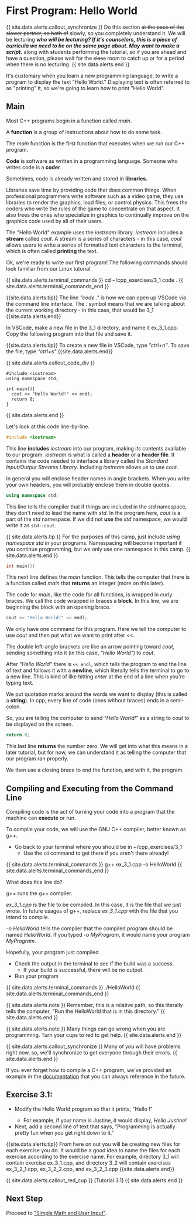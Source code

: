 # First Program: Hello World
{{ site.data.alerts.callout_synchronize }}
Do this section ~~at the pace of the slower partner, so both of~~ slowly, so you completely understand it. We will be lecturing ***who will be lecturing? If it's counselors, this is a piece of curricula we need to be on the same page about. May want to make a script.*** along with students performing the tutorial, so if you are ahead and have a question, please wait for the ~~class~~ room to catch up or for a period when there is no lecturing.
{{ site.data.alerts.end }}

It's customary when you learn a new programming language, to write a program to display the text "Hello World." Displaying text is often referred to as "printing" it, so we're going to learn how to print "Hello World".

## Main

Most C++ programs begin in a function called *main*.

A **function** is a group of instructions about how to do some task.

The *main* function is the first function that executes when we run our C++ program.

**Code** is software as written in a programming language. Someone who writes code is a **coder**.

Sometimes, code is already written and stored in **libraries.**

Libraries save time by providing code that does common things. When professional programmers write software such as a video game, they use libraries to render the graphics, load files, or control physics. This frees the coders who write the rules of the game to concentrate on that aspect. It also frees the ones who specialize in graphics to continually improve on the graphics code used by all of their users.

The "Hello World" example uses the *iostream* library. *iostream* includes a **stream** called *cout*. A stream is a series of characters - in this case, *cout* allows users to write a series of formatted text characters to the terminal, which is often called **printing** the text.



Ok, we're ready to write our first program! The following commands should look familiar from our Linux tutorial.

{{ site.data.alerts.terminal_commands }}
cd ~/cpp_exercises/3_1
code .
{{ site.data.alerts.terminal_commands_end }}

{{site.data.alerts.tip}}
The line *"code ."* is how we can open up VSCode via the command line interface. The . symbol means that we are talking about the current working directory - in this case, that would be 3_1
{{site.data.alerts.end}}

In VSCode, make a new file in the 3_1 directory, and name it ex_3_1.cpp. Copy the following program into that file and save it.

{{site.data.alerts.tip}}
To create a new file in VSCode, type *"ctrl+n"*. To save the file, type *"ctrl+s"*
{{site.data.alerts.end}}

{{ site.data.alerts.callout_code_div }}
```
#include <iostream>
using namespace std;

int main(){
  cout << "Hello World!" << endl;
  return 0;
}
```
{{ site.data.alerts.end }}

Let's look at this code line-by-line.

```cpp
#include <iostream>
``` 

This line **includes** *iostream* into our program, making its contents available to our program. *iostream* is what is called a **header** or a **header file**. It contains the code needed to interface a library called the *Standard Input/Output Streams Library*. Including *iostream* allows us to use *cout*.

In general you will enclose header names in angle brackets. When you write your own headers, you will probably enclose them in double quotes. 

```cpp
using namespace std;
```

This line tells the compiler that if things are included in the *std* namespace, they don't need to lead the name with *std*. In the program here, *cout* is a part of the *std* namespace. If we did not **use** the *std* namespace, we would write it as `std::cout`.

{{ site.data.alerts.tip }}
For the purposes of this camp, just include *using namespace std* in your programs. Namespacing will become important if you continue programming, but we only use one namespace in this camp.
{{ site.data.alerts.end }}

```cpp
int main(){
```

This next line defines the *main* function. This tells the computer that there is a function called *main* that **returns** an integer (more on this later).

The code for *main*, like the code for all functions, is wrapped in curly braces. We call the code wrapped in braces a **block**. In this line, we are beginning the block with an opening brace.

```cpp
cout << "Hello World!" << endl;
```

We only have one command for this program. Here we tell the computer to use *cout* and then put what we want to print after *<<*.

The double left-angle brackets are like an arrow pointing toward *cout*, sending something into it (in this case, *"Hello World"*) to *cout*.

After *"Hello World"* there is `<< endl`, which tells the program to end the line of text and follows it with a **newline**, which literally tells the terminal to go to a new line. This is kind of like hitting *enter* at the end of a line when you're typing text.

We put quotation marks around the words we want to display (this is called a **string**). In cpp, every line of code (ones without braces) ends in a semi-colon.

So, you are telling the computer to send *"Hello World!"* as a string to *cout* to be displayed on the screen.

```cpp
return 0;
```

This last line **returns** the number zero. We will get into what this means in a later tutorial, but for now, we can understand it as telling the computer that our program ran properly.

We then use a closing brace to end the function, and with it, the program.

## Compiling and Executing from the Command Line

Compiling code is the act of turning your code into a program that the machine can **execute** or run.

To compile your code, we will use the GNU C++ compiler, better known as *g++*.

- Go back to your terminal where you should be in ~/cpp_exercises/3_1
  - Use the `cd` command to get there if you aren't there already!

{{ site.data.alerts.terminal_commands }}
g++ ex_3_1.cpp -o HelloWorld
{{ site.data.alerts.terminal_commands_end }}

What does this line do?

*g++* runs the g++ compiler.

*ex_3_1.cpp* is the file to be compiled. In this case, it is the file that we just wrote. In future usages of g++, replace *ex_3_1.cpp* with the file that you intend to compile.

*-o HelloWorld* tells the compiler that the compiled program should be named *HelloWorld*. If you typed *-o MyProgram*, it would name your program *MyProgram*.

Hopefully, your program just compiled.

- Check the output in the terminal to see if the build was a success.
  - If your build is successful, there will be no output.
- Run your program

{{ site.data.alerts.terminal_commands }}
./HelloWorld
{{ site.data.alerts.terminal_commands_end }}


{{ site.data.alerts.note }}
Remember, this is a relative path, so this literally tells the computer, "Run the HelloWorld that is in this directory."
{{ site.data.alerts.end }}

{{ site.data.alerts.note }}
Many things can go wrong when you are programming. Turn your cups to red to get help.
{{ site.data.alerts.end }}

{{ site.data.alerts.callout_synchronize }}
Many of you will have problems right now, so, we'll synchronize to get everyone through their errors.
{{ site.data.alerts.end }}

If you ever forget how to compile a C++ program, we've provided an example in the [documentation](docs.html) that you can always reference in the future.

## Exercise 3.1:

- Modify the Hello World program so that it prints, "Hello <Your Name>!"
    - For example, if your name is Justine, it would display, *Hello Justine!*
- Next, add a second line of text that says, "Programming is actually pretty fun when you get right down to it."

{{site.data.alerts.tip}}
From here on out you will be creating new files for each exercise you do. It would be a good idea to name the files for each exercise according to the exercise name. For example, directory 3_1 will contain exercise ex_3_1.cpp, and directory 3_2 will contain exercises ex_3_2_1.cpp, ex_3_2_2.cpp, and ex_3_2_3.cpp
{{site.data.alerts.end}}

{{ site.data.alerts.callout_red_cup }}
[Tutorial 3.1]
{{ site.data.alerts.end }}

## Next Step

Proceed to ["Simple Math and User Input"](simple_math_user_input.html).

